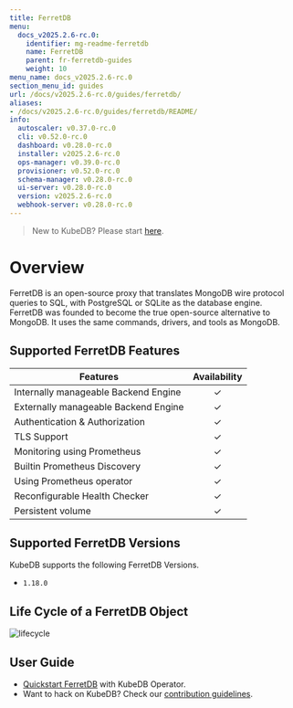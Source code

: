 ```yaml
---
title: FerretDB
menu:
  docs_v2025.2.6-rc.0:
    identifier: mg-readme-ferretdb
    name: FerretDB
    parent: fr-ferretdb-guides
    weight: 10
menu_name: docs_v2025.2.6-rc.0
section_menu_id: guides
url: /docs/v2025.2.6-rc.0/guides/ferretdb/
aliases:
- /docs/v2025.2.6-rc.0/guides/ferretdb/README/
info:
  autoscaler: v0.37.0-rc.0
  cli: v0.52.0-rc.0
  dashboard: v0.28.0-rc.0
  installer: v2025.2.6-rc.0
  ops-manager: v0.39.0-rc.0
  provisioner: v0.52.0-rc.0
  schema-manager: v0.28.0-rc.0
  ui-server: v0.28.0-rc.0
  version: v2025.2.6-rc.0
  webhook-server: v0.28.0-rc.0
---
```


> New to KubeDB? Please start [here](/docs/v2025.2.6-rc.0/README).

# Overview

FerretDB is an open-source proxy that translates MongoDB wire protocol queries to SQL, with PostgreSQL or SQLite as the database engine. FerretDB was founded to become the true open-source alternative to MongoDB. It uses the same commands, drivers, and tools as MongoDB.

## Supported FerretDB Features

| Features                              | Availability |
|---------------------------------------|:------------:|
| Internally  manageable Backend Engine |   &#10003;   |
| Externally manageable Backend Engine  |   &#10003;   |
| Authentication & Authorization        |   &#10003;   |
| TLS Support                           |   &#10003;   |
| Monitoring using Prometheus           |   &#10003;   |
| Builtin Prometheus Discovery          |   &#10003;   |
| Using Prometheus operator             |   &#10003;   |
| Reconfigurable Health Checker         |   &#10003;   |
| Persistent volume                     |   &#10003;   |

## Supported FerretDB Versions

KubeDB supports the following FerretDB Versions.
- `1.18.0`

## Life Cycle of a FerretDB Object

<!---
ref : https://app.diagrams.net/
--->

<p text-align="center">
    <img alt="lifecycle"  src="/docs/v2025.2.6-rc.0/images/ferretdb/quick-start.png" >
</p>

## User Guide

- [Quickstart FerretDB](/docs/v2025.2.6-rc.0/guides/ferretdb/quickstart/quickstart) with KubeDB Operator.
- Want to hack on KubeDB? Check our [contribution guidelines](/docs/v2025.2.6-rc.0/CONTRIBUTING).